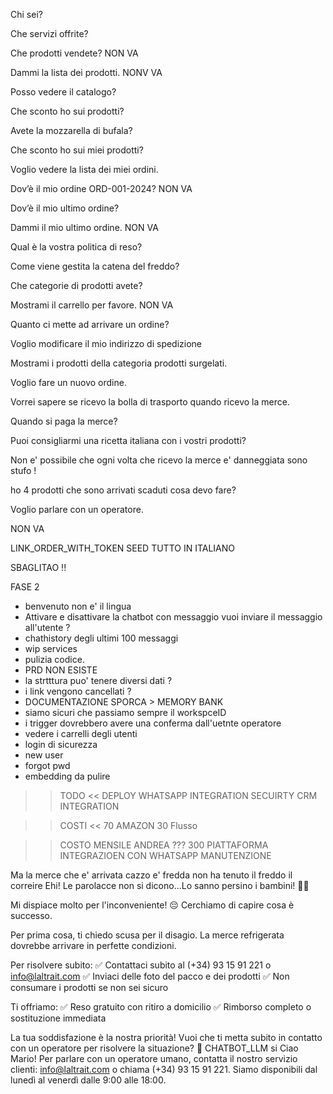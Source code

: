 Chi sei?

Che servizi offrite?

Che prodotti vendete? NON VA

Dammi la lista dei prodotti. NONV VA

Posso vedere il catalogo?

Che sconto ho sui prodotti?

Avete la mozzarella di bufala?

Che sconto ho sui miei prodotti?

Voglio vedere la lista dei miei ordini.

Dov’è il mio ordine ORD-001-2024? NON VA

Dov’è il mio ultimo ordine?

Dammi il mio ultimo ordine. NON VA

Qual è la vostra politica di reso?

Come viene gestita la catena del freddo?

Che categorie di prodotti avete?

Mostrami il carrello per favore. NON VA

Quanto ci mette ad arrivare un ordine?

Voglio modificare il mio indirizzo di spedizione

Mostrami i prodotti della categoria prodotti surgelati.

Voglio fare un nuovo ordine.

Vorrei sapere se ricevo la bolla di trasporto quando ricevo la merce.

Quando si paga la merce?

Puoi consigliarmi una ricetta italiana con i vostri prodotti?

Non e' possibile che ogni volta che ricevo la merce e' danneggiata sono stufo !

ho 4 prodotti che sono arrivati scaduti cosa devo fare?

Voglio parlare con un operatore.

NON VA

LINK_ORDER_WITH_TOKEN
SEED TUTTO IN ITALIANO

SBAGLITAO !!

FASE 2

- benvenuto non e' il lingua
- Attivare e disattivare la chatbot con messaggio vuoi inviare il messaggio all'utente ?
- chathistory degli ultimi 100 messaggi
- wip services
- pulizia codice.
- PRD NON ESISTE
- la strtttura puo' tenere diversi dati ?
- i link vengono cancellati ?
- DOCUMENTAZIONE SPORCA > MEMORY BANK
- siamo sicuri che passiamo sempre il workspceID
- i trigger dovrebbero avere una conferma dall'uetnte operatore
- vedere i carrelli degli utenti
- login di sicurezza
- new user
- forgot pwd
- embedding da pulire

> > TODO <<
> > DEPLOY
> > WHATSAPP INTEGRATION
> > SECUIRTY
> > CRM INTEGRATION

> > COSTI <<
> > 70 AMAZON
> > 30 Flusso

> > COSTO MENSILE ANDREA ??? 300
> > PIATTAFORMA
> > INTEGRAZIOEN CON WHATSAPP
> > MANUTENZIONE

Ma la merce che e' arrivata cazzo e' fredda non ha tenuto il freddo il correire
Ehi! Le parolacce non si dicono...Lo sanno persino i bambini! 👶😠

Mi dispiace molto per l'inconveniente! 😔 Cerchiamo di capire cosa è successo.

Per prima cosa, ti chiedo scusa per il disagio. La merce refrigerata dovrebbe arrivare in perfette condizioni.

Per risolvere subito:
✅ Contattaci subito al (+34) 93 15 91 221 o info@laltrait.com
✅ Inviaci delle foto del pacco e dei prodotti
✅ Non consumare i prodotti se non sei sicuro

Ti offriamo:
✅ Reso gratuito con ritiro a domicilio
✅ Rimborso completo o sostituzione immediata

La tua soddisfazione è la nostra priorità! Vuoi che ti metta subito in contatto con un operatore per risolvere la situazione?
🤖 CHATBOT_LLM
si
Ciao Mario! Per parlare con un operatore umano, contatta il nostro servizio clienti: info@laltrait.com o chiama (+34) 93 15 91 221. Siamo disponibili dal lunedì al venerdì dalle 9:00 alle 18:00.
